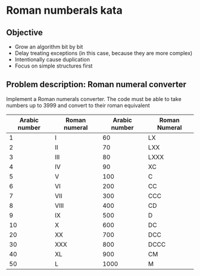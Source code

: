 # Roman numberals kata


## Objective

- Grow an algorithm bit by bit
- Delay treating exceptions (in this case, because they are more complex)
- Intentionally cause duplication
- Focus on simple structures first

## Problem description: Roman numeral converter

Implement a Roman numerals converter. The code must be able to take numbers up to 3999 and convert to their roman equivalent

| Arabic number | Roman numeral | Arabic number | Roman Numeral |
|---------------|---------------|---------------|---------------|
| 1             | I             | 60            | LX            |
| 2             | II            | 70            | LXX           |
| 3             | III           | 80            | LXXX          |
| 4             | IV            | 90            | XC            |
| 5             | V             | 100           | C             |
| 6             | VI            | 200           | CC            |
| 7             | VII           | 300           | CCC           |
| 8             | VIII          | 400           | CD            |
| 9             | IX            | 500           | D             |
| 10            | X             | 600           | DC            |
| 20            | XX            | 700           | DCC           |
| 30            | XXX           | 800           | DCCC          |
| 40            | XL            | 900           | CM            |
| 50            | L             | 1000          | M             |

